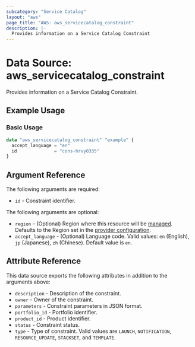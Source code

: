 ```yaml
---
subcategory: "Service Catalog"
layout: "aws"
page_title: "AWS: aws_servicecatalog_constraint"
description: |-
  Provides information on a Service Catalog Constraint
---
```


# Data Source: aws_servicecatalog_constraint

Provides information on a Service Catalog Constraint.

## Example Usage

### Basic Usage

```terraform
data "aws_servicecatalog_constraint" "example" {
  accept_language = "en"
  id              = "cons-hrvy0335"
}
```

## Argument Reference

The following arguments are required:

* `id` - Constraint identifier.

The following arguments are optional:

* `region` – (Optional) Region where this resource will be [managed](https://docs.aws.amazon.com/general/latest/gr/rande.html#regional-endpoints). Defaults to the Region set in the [provider configuration](https://registry.terraform.io/providers/hashicorp/aws/latest/docs#aws-configuration-reference).
* `accept_language` - (Optional) Language code. Valid values: `en` (English), `jp` (Japanese), `zh` (Chinese). Default value is `en`.

## Attribute Reference

This data source exports the following attributes in addition to the arguments above:

* `description` - Description of the constraint.
* `owner` - Owner of the constraint.
* `parameters` - Constraint parameters in JSON format.
* `portfolio_id` - Portfolio identifier.
* `product_id` - Product identifier.
* `status` - Constraint status.
* `type` - Type of constraint. Valid values are `LAUNCH`, `NOTIFICATION`, `RESOURCE_UPDATE`, `STACKSET`, and `TEMPLATE`.
